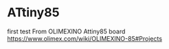 # ATtiny85
first test
From OLIMEXINO Attiny85 board
https://www.olimex.com/wiki/OLIMEXINO-85#Projects

